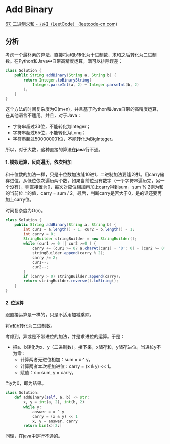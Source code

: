 # Add Binary

[67. 二进制求和 - 力扣（LeetCode） (leetcode-cn.com)](https://leetcode-cn.com/problems/add-binary/)

## 分析

考虑一个最朴素的算法，直接将a和b转化为十进制数，求和之后转化为二进制数。在Python和Java中自带高精度运算，满可以排除误差：

```java
class Solution {
    public String addBinary(String a, String b) {
        return Integer.toBinaryString(
            Integer.parseInt(a, 2) + Integer.parseInt(b, 2)
        );
    }
}
```

这个方法的时间复杂度为O(m+n)，并且基于Python和Java自带的高精度运算，在其他语言不适用。并且，对于Java：

*   字符串超过33位，不能转化为Integer；
*   字符串超过65位，不能转化为Long；
*   字符串超过500000001位，不能转化为BigInteger。

所以，对于大数，这种直接的算法在**java**行不通。

#### 1. 模拟运算，反向遍历，依次相加

和十位数的加法一样，只是十位数加法缝10进1，二进制加法要逢2进1。用carry储存进位，从低位依次遍历两个数，如果当前位没有数字（一个字符串遍历完，另一个没有），则直接置为0，每次对应位相加再加上carry得到sum，sum % 2则为和的当前位上的值，carry = sum / 2。最后，判断carry是否大于0，是的话还要再加上carry位。

时间复杂度为O(n)。

```java
class Solution {
    public String addBinary(String a, String b) {
        int cur1 = a.length() - 1, cur2 = b.length() - 1;
        int carry = 0;
        StringBuilder stringBuilder = new StringBuilder();
        while (cur1 >= 0 || cur2 >=0 ) {
            carry += (cur1 >= 0? a.charAt(cur1) - '0': 0) + (cur2 >= 0? b.charAt(cur2) - '0': 0);
            stringBuilder.append(carry % 2);
            carry /= 2;
            cur1--;
            cur2--;
        }
        if (carry > 0) stringBuilder.append(carry);
        return stringBuilder.reverse().toString();
    }
}
```

#### 2. 位运算

跟直接运算是一样的，只是不适用加减乘除。

将a和b转化为二进制数。

考虑到，异或是不带进位的加法，并是求进位的运算。于是：

* 把a、b转化为x、y（二进制数）。接下来，x储存和，y储存进位。当进位y不为零：
  * 计算两者无进位相加：sum = x ^ y。
  * 计算两者本次相加进位：carry = (x & y) \<< 1。
  * 赋值：x = sum, y = carry。

当y为0，即为结果。

```python
class Solution:
    def addBinary(self, a, b) -> str:
        x, y = int(a, 2), int(b, 2)
        while y:
            answer = x ^ y
            carry = (x & y) << 1
            x, y = answer, carry
        return bin(x)[2:]

```

同理，在java中是行不通的。